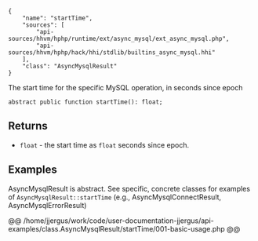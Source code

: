 ``` yamlmeta
{
    "name": "startTime",
    "sources": [
        "api-sources/hhvm/hphp/runtime/ext/async_mysql/ext_async_mysql.php",
        "api-sources/hhvm/hphp/hack/hhi/stdlib/builtins_async_mysql.hhi"
    ],
    "class": "AsyncMysqlResult"
}
```




The start time for the specific MySQL operation, in seconds since epoch




``` Hack
abstract public function startTime(): float;
```




## Returns




+ ` float ` - the start time as `` float `` seconds since epoch.




## Examples




AsyncMysqlResult is abstract. See specific, concrete classes for examples of ` AsyncMysqlResult::startTime ` (e.g., AsyncMysqlConnectResult, AsyncMysqlErrorResult)







@@ /home/jjergus/work/code/user-documentation-jjergus/api-examples/class.AsyncMysqlResult/startTime/001-basic-usage.php @@
<!-- HHAPIDOC -->
